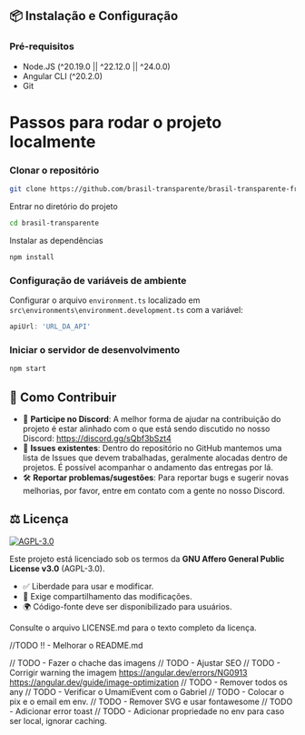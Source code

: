 ## 📦 Instalação e Configuração

### Pré-requisitos
- Node.JS (^20.19.0 || ^22.12.0 || ^24.0.0)
- Angular CLI (^20.2.0)
- Git

# Passos para rodar o projeto localmente

### Clonar o repositório
```bash
git clone https://github.com/brasil-transparente/brasil-transparente-frontend.git
```

Entrar no diretório do projeto
```bash
cd brasil-transparente
```

Instalar as dependências
```bash
npm install
```

### Configuração de variáveis de ambiente
Configurar o arquivo `environment.ts` localizado em `src\environments\environment.development.ts` com a variável: 
```typescript
apiUrl: 'URL_DA_API'
```

### Iniciar o servidor de desenvolvimento

```bash
npm start
```

## 🤝 Como Contribuir
- 📌 **Participe no Discord**: A melhor forma de ajudar na contribuição do projeto é estar alinhado com o que está sendo discutido no nosso Discord:
  https://discord.gg/sQbf3bSzt4
- 🐛 **Issues existentes**: Dentro do repositório no GitHub mantemos uma lista de Issues que devem trabalhadas, geralmente alocadas dentro de projetos. É possível acompanhar o andamento das entregas por lá.
- 🛠️ **Reportar problemas/sugestões**: Para reportar bugs e sugerir novas melhorias, por favor, entre em contato com a gente no nosso Discord.

## ⚖️ Licença
[![AGPL-3.0](https://img.shields.io/badge/License-AGPL_v3-blue.svg)](https://www.gnu.org/licenses/agpl-3.0)

Este projeto está licenciado sob os termos da **GNU Affero General Public License v3.0** (AGPL-3.0).
- ✅ Liberdade para usar e modificar.
- 🔁 Exige compartilhamento das modificações.
- 🌍 Código-fonte deve ser disponibilizado para usuários.

Consulte o arquivo LICENSE.md para o texto completo da licença.


//TODO !! - Melhorar o README.md

// TODO - Fazer o chache das imagens
// TODO - Ajustar SEO
// TODO - Corrigir warning the imagem https://angular.dev/errors/NG0913 https://angular.dev/guide/image-optimization
// TODO - Remover todos os any
// TODO - Verificar o UmamiEvent com o Gabriel
// TODO - Colocar o pix e o email em env.
// TODO - Remover SVG e usar fontawesome
// TODO - Adicionar error toast
// TODO - Adicionar propriedade no env para caso ser local, ignorar caching.